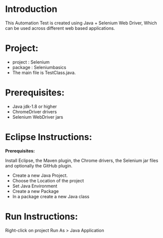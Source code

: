 # Introduction
This Automation Test is created using Java + Selenium Web Driver, Which can be used across different web based applications.

# Project:
- project : Selenium
- package : Seleniumbasics
- The main file is TestClass.java.

# Prerequisites:

- Java jdk-1.8 or higher
- ChromeDriver drivers
- Selenium WebDriver jars

# Eclipse Instructions:

**Prerequisites:**

Install Eclipse, the Maven plugin, the Chrome drivers, the Selenium jar files and optionally the GitHub plugin.

* Create a new Java Project.
* Choose the Location of the project
* Set Java Environment
* Create a new Package
* In a package create a new Java class

# Run Instructions:
Right-click on project
Run As > Java Application

